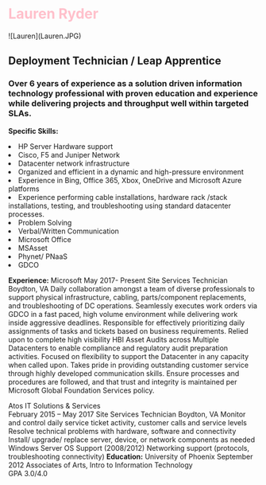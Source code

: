 
<!DOCTYPE html>
<html>
<head>
<h1 style="color:pink;">Lauren Ryder</h1>

</head>

<body>
<div class="banner">
![Lauren](Lauren.JPG)
<h2> Deployment Technician / Leap Apprentice </h2>
<h3>Over 6 years of experience as a solution driven information technology professional with proven education and experience while delivering projects and throughput well within targeted SLAs.</h3>

<b>Specific Skills:</b>

<li>HP Server Hardware support</li>
<li>Cisco, F5 and Juniper Network </li>  
<li>Datacenter network infrastructure</li>
<li>Organized and efficient in a dynamic and high-pressure environment</li>
<li>Experience in Bing, Office 365, Xbox, OneDrive and Microsoft Azure platforms</li>                        
<li>Experience performing cable installations, hardware rack /stack installations, testing, and troubleshooting using standard datacenter processes.</li>
<li>Problem Solving</li>
<li>Verbal/Written Communication</li>
<li>Microsoft Office</li>
<li>MSAsset</li>
<li>Phynet/ PNaaS</li>
<li>GDCO</li>

<b>Experience:</b>
Microsoft                                                                                                                                   May 2017- Present
Site Services Technician                                                                                                                                  Boydton, VA
Daily collaboration amongst a team of diverse professionals to support physical infrastructure, cabling, parts/component replacements, and troubleshooting of DC operations.
Seamlessly executes work orders via GDCO in a fast paced, high volume environment while delivering work inside aggressive deadlines.
Responsible for effectively prioritizing daily assignments of tasks and tickets based on business requirements.
Relied upon to complete high visibility HBI Asset Audits across Multiple Datacenters to enable compliance and regulatory audit preparation activities.
Focused on flexibility to support the Datacenter in any capacity when called upon.
Takes pride in providing outstanding customer service through highly developed communication skills.
Ensure processes and procedures are followed, and that trust and integrity is maintained per Microsoft Global Foundation Services policy.

Atos IT Solutions & Services                  
February 2015 – May 2017
Site Services Technician                                                                                                                                  Boydton, VA
Monitor and control daily service ticket activity, customer calls and service levels
Resolve technical problems with hardware, software and connectivity
Install/ upgrade/ replace server, device, or network components as needed
Windows Server OS Support (2008/2012)
Networking support (protocols, troubleshooting connectivity)
<b>Education:</b>
University of Phoenix                                                               September 2012
Associates of Arts, Intro to Information Technology  
GPA 3.0/4.0  
</body>
</html>
